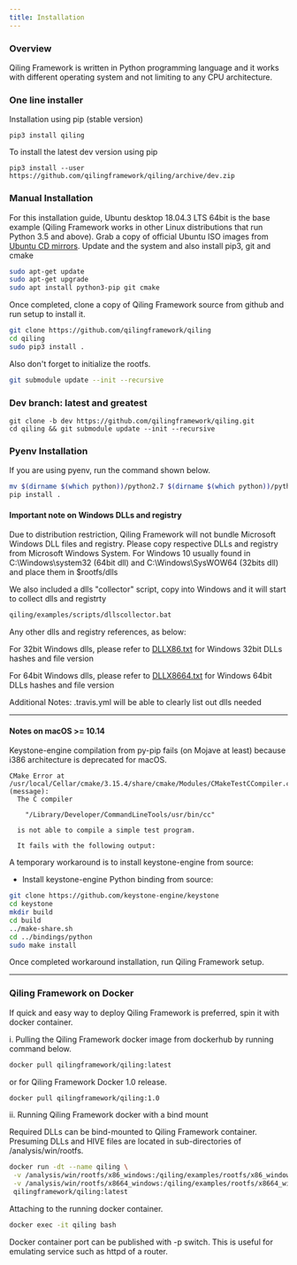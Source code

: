 ```yaml
---
title: Installation
---
```


### Overview

Qiling Framework is written in Python programming language and it works with different operating system and not limiting to any CPU architecture.

### One line installer

Installation using pip (stable version)
```
pip3 install qiling
```
To install the latest dev version using pip
```
pip3 install --user https://github.com/qilingframework/qiling/archive/dev.zip
```

### Manual Installation
For this installation guide, Ubuntu desktop 18.04.3 LTS 64bit is the base example (Qiling Framework works in other Linux distributions that run Python 3.5 and above). Grab a copy of official Ubuntu ISO images from [Ubuntu CD mirrors](https://launchpad.net/ubuntu/+cdmirrors). Update and the system and also install pip3, git and cmake
```sh
sudo apt-get update
sudo apt-get upgrade
sudo apt install python3-pip git cmake
```

Once completed, clone a copy of Qiling Framework source from github and run setup to install it.
```sh
git clone https://github.com/qilingframework/qiling
cd qiling
sudo pip3 install . 
```

Also don't forget to initialize the rootfs.
```sh
git submodule update --init --recursive
```

### Dev branch: latest and greatest
```
git clone -b dev https://github.com/qilingframework/qiling.git
cd qiling && git submodule update --init --recursive
```

### Pyenv Installation

If you are using pyenv, run the command shown below.
```sh
mv $(dirname $(which python))/python2.7 $(dirname $(which python))/python2.7.bak
pip install .
```

#### Important note on Windows DLLs and registry

Due to distribution restriction, Qiling Framework will not bundle Microsoft Windows DLL files and registry. Please copy respective DLLs and registry from Microsoft Windows System. For Windows 10 usually found in C:\Windows\system32 (64bit dll) and C:\Windows\SysWOW64 (32bits dll) and place them in $rootfs/dlls

We also included a dlls "collector" script, copy into Windows and it will start to collect dlls and registrty
```cmd
qiling/examples/scripts/dllscollector.bat
```

Any other dlls and registry references, as below:

For 32bit Windows dlls, please refer to [DLLX86.txt](https://github.com/qilingframework/qiling/blob/master/docs/DLLX86.txt) for Windows 32bit DLLs hashes and file version

For 64bit Windows dlls, please refer to [DLLX8664.txt](https://github.com/qilingframework/qiling/blob/master/docs/DLLX8664.txt) for Windows 64bit DLLs hashes and file version

Additional Notes: .travis.yml will be able to clearly list out dlls needed

---

#### Notes on macOS >= 10.14

Keystone-engine compilation from py-pip fails (on Mojave at least) because i386 architecture is deprecated for macOS. 

```
CMake Error at /usr/local/Cellar/cmake/3.15.4/share/cmake/Modules/CMakeTestCCompiler.cmake:60 (message):
  The C compiler

    "/Library/Developer/CommandLineTools/usr/bin/cc"

  is not able to compile a simple test program.

  It fails with the following output:
```

A temporary workaround is to install keystone-engine from source:

* Install keystone-engine Python binding from source:
```sh
git clone https://github.com/keystone-engine/keystone
cd keystone
mkdir build
cd build
../make-share.sh
cd ../bindings/python
sudo make install
```

Once completed workaround installation, run Qiling Framework setup.

---

### Qiling Framework on Docker

If quick and easy way to deploy Qiling Framework is preferred, spin it with docker container.

i. Pulling the Qiling Framework docker image from dockerhub by running command below.

```sh
docker pull qilingframework/qiling:latest
```

or for Qiling Framework Docker 1.0 release.

```sh
docker pull qilingframework/qiling:1.0
```

ii. Running Qiling Framework docker with a bind mount

Required DLLs can be bind-mounted to Qiling Framework container. Presuming DLLs and HIVE files are located in sub-directories of /analysis/win/rootfs.

```sh
docker run -dt --name qiling \
 -v /analysis/win/rootfs/x86_windows:/qiling/examples/rootfs/x86_windows \
 -v /analysis/win/rootfs/x8664_windows:/qiling/examples/rootfs/x8664_windows \
 qilingframework/qiling:latest
```

Attaching to the running docker container.

```sh
docker exec -it qiling bash
```

Docker container port can be published with -p switch. This is useful for emulating service such as httpd of a router.

